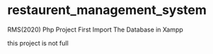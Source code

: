 # restaurent_management_system
RMS(2020) Php Project
First Import The Database in Xampp

this project is not full
